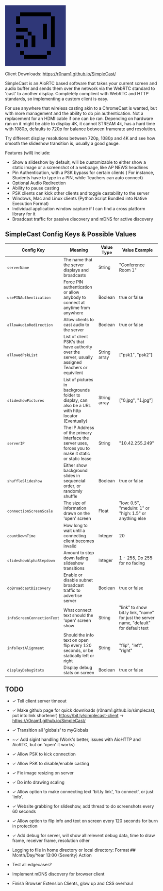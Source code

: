 <img src="logo-pallete.png" alt="SimpleCast Logo, a smiling face using the WiFi symbol as a wink" width="200"/> <br />

Client Downloads:
https://r0nam1.github.io/SimpleCast/

SimpleCast is an AioRTC based software that takes your current screen and audio buffer and sends them over the network via the WebRTC standard to 'cast' to another display. Completely complient with WebRTC and HTTP standards, so implementing a custom client is easy.

For use anywhere that wireless casting akin to a ChromeCast is wanted, but with more management and the ability to do pin authentication.
Not a replacement for an HDMI cable if one can be ran. Depending on hardware ran on it might be able to display 4K, it cannot STREAM 4k,
has a hard time with 1080p, defaults to 720p for balance between framerate and resolution. 

Try different display resolutions between 720p, 1080p and 4K and see how smooth the slideshow transition is, usually a good gauge.


Features (will) include:
- Show a slideshow by default, will be customizable to either show a static image or a screenshot of a webpage, like AP NEWS headlines
- Pin Authentication, with a PSK bypass for certain clients
( For instance, Students have to type in a PIN, while Teachers can auto connect)
- Optional Audio Redirection
- Ability to pause casting
- PSK clients can kick other clients and toggle castability to the server
- Windows, Mac and Linux clients (Python Script Bundled into Native Execution Format)
- Individual application window capture if I can find a cross platform library for it
- Broadcast traffic for passive discovery and mDNS for active discovery


## SimpleCast Config Keys & Possible Values
| Config Key | Meaning | Value Type | Value Example |
| ---------- | ------- | ---------- | ------------- |
| `serverName` | The name that the server displays and broadcasts | String | "Conference Room 1" |
| `usePINAuthentication` | Force PIN authentication or allow anybody to connect at anytime from anywhere | Boolean | true or false |
| `allowAudioRedirection` | Allow clients to cast audio to the server | Boolean | true or false |
| `allowedPskList` | List of client PSK's that have authority over the server, usually assigned Teachers or equivilent | String array | ["psk1", "psk2"] |
| `slideshowPictures` | List of pictures in backgrounds folder to display, can also be a URL with http locator (Eventually) | String array | ["0.jpg", "1.jpg"] |
| `serverIP` | The IP Address of the primary interface the server uses, forces you to make it static or static lease | String | "10.42.255.249" |
| `shuffleSlideshow` | Either show background slides in sequencial order, or randomly shuffle | Boolean | true or false |
| `connectionScreenScale` | The size of information drawn on the 'open' screen | Float | "low: 0.5", "meduim: 1" or "high: 1.5" or anything else |
| `countDownTime` | How long to wait until a connecting client becomes invalid | Integer | 20 |
| `slideshowAlphaStepdown` | Amount to step down fading slideshow transitions | Integer | 1 - 255, Do 255 for no fading |
| `doBroadcastDiscovery` | Enable or disable subnet broadcast traffic to advertise server | Boolean | true or false |
| `infoScreenConnectionText` | What connect text should the 'open' screen show | String | "link" to show bit.ly link, "name" for just the server name, "default" for default text |
| `infoTextAlignment` | Should the info text on open flip every 120 seconds, or be statically left or right | String | "flip", "left", "right" |
| `displayDebugStats` | Display debug stats on screen | Boolean | true or false |


## TODO
- ✓ Tell client server timeout
- ✓ Make github page for quick downloads (r0nam1.github.io/simplecast, put into link shortener)
    https://bit.ly/simplecast-client -> https://r0nam1.github.io/SimpleCast/
- ✓ TransItion all 'globals' to myGlobals
- ~✓ Add sigint handling (Work's better, issues with AioHTTP and AioRTC, but on 'open' it works)
- ✓ Allow PSK to kick connection
- ✓ Allow PSK to disable/enable casting
- ✓ Fix image resizing on server
- ✓ Do info drawing scaling
- ✓ Allow option to make connecting text 'bit.ly link', 'to connect', or just 'info'.
- ✓ Website grabbing for slideshow, add thread to do screenshots every 60 seconds
- ✓ Allow option to flip info and text on screen every 120 seconds for burn in protection
- ✓ Add debug for server, will show all relevent debug data, time to draw frame, receiver frame, resolution other
- Logging to file in home directory or local directory: Format ## Month/Day/Year 13:00 (Severity) Action

- Test all edgecases?
- Implement mDNS discovery for browser client
- Finish Browser Extension Clients, glow up and CSS overhaul
  
